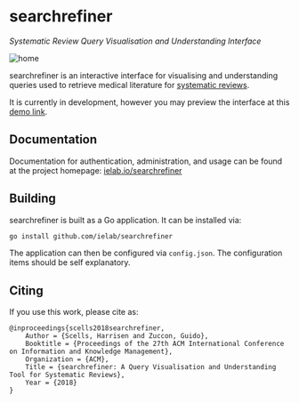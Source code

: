 # searchrefiner

_Systematic Review Query Visualisation and Understanding Interface_

![home](_docs/assets/images/home.png)

searchrefiner is an interactive interface for visualising and understanding queries used to retrieve medical literature for
[systematic reviews](https://en.wikipedia.org/wiki/Systematic_review).

It is currently in development, however you may preview the interface at this [demo link](http://43.240.96.223:4853/).

## Documentation

Documentation for authentication, administration, and usage can be found at the project homepage: 
[ielab.io/searchrefiner](https://ielab.io/searchrefiner)

## Building

searchrefiner is built as a Go application. It can be installed via:

```bash
go install github.com/ielab/searchrefiner
```

The application can then be configured via `config.json`. The configuration items should be self explanatory.

## Citing

If you use this work, please cite as:

```
@inproceedings{scells2018searchrefiner,
    Author = {Scells, Harrisen and Zuccon, Guido},
    Booktitle = {Proceedings of the 27th ACM International Conference on Information and Knowledge Management},
    Organization = {ACM},
    Title = {searchrefiner: A Query Visualisation and Understanding Tool for Systematic Reviews},
    Year = {2018}
}
```